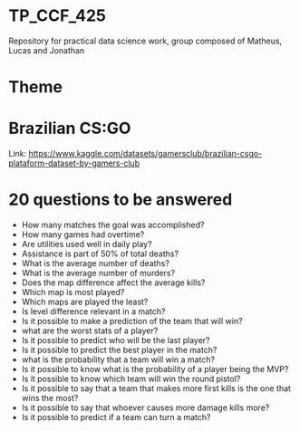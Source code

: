 # TP_CCF_425
Repository for practical data science work, group composed of Matheus, Lucas and Jonathan
###
# Theme
###
# Brazilian CS:GO
Link: https://www.kaggle.com/datasets/gamersclub/brazilian-csgo-plataform-dataset-by-gamers-club


# 20 questions to be answered
  - How many matches the goal was accomplished?
  - How many games had overtime?
  - Are utilities used well in daily play?
  - Assistance is part of 50% of total deaths?
  - What is the average number of deaths?
  - What is the average number of murders?
  - Does the map difference affect the average kills?
  - Which map is most played?
  - Which maps are played the least?
  - Is level difference relevant in a match?
  - Is it possible to make a prediction of the team that will win?
  - what are the worst stats of a player?
  - Is it possible to predict who will be the last player?
  - Is it possible to predict the best player in the match?
  - what is the probability that a team will win a match?
  - Is it possible to know what is the probability of a player being the MVP?
  - Is it possible to know which team will win the round pistol?
  - Is it possible to say that a team that makes more first kills is the one that wins the most?
  - Is it possible to say that whoever causes more damage kills more?
  - Is it possible to predict if a team can turn a match?
